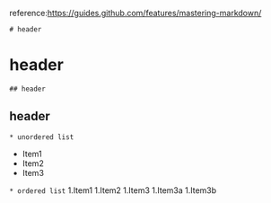 reference:https://guides.github.com/features/mastering-markdown/


`# header`
# <h1>header 


`## header`
## <h2>header 


`* unordered list`
* Item1
* Item2
* Item3

`* ordered list`
1.Item1
1.Item2
1.Item3
  1.Item3a
  1.Item3b
